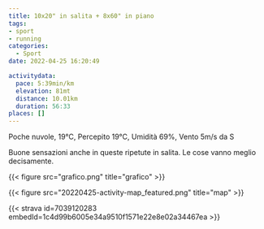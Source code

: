 ```yaml
---
title: 10x20" in salita + 8x60" in piano
tags:
- sport
- running
categories: 
  - Sport
date: 2022-04-25 16:20:49

activitydata:
  pace: 5:39min/km
  elevation: 81mt
  distance: 10.01km
  duration: 56:33
places: []
---
```


Poche nuvole, 19°C, Percepito 19°C, Umidità 69%, Vento 5m/s da S

<!--more-->

Buone sensazioni anche in queste ripetute in salita. Le cose vanno meglio decisamente.

{{< figure src="grafico.png" title="grafico" >}}

{{<  figure src="20220425-activity-map_featured.png" title="map" >}}

{{< strava id=7039120283 embedId=1c4d99b6005e34a9510f1571e22e8e02a34467ea >}}

